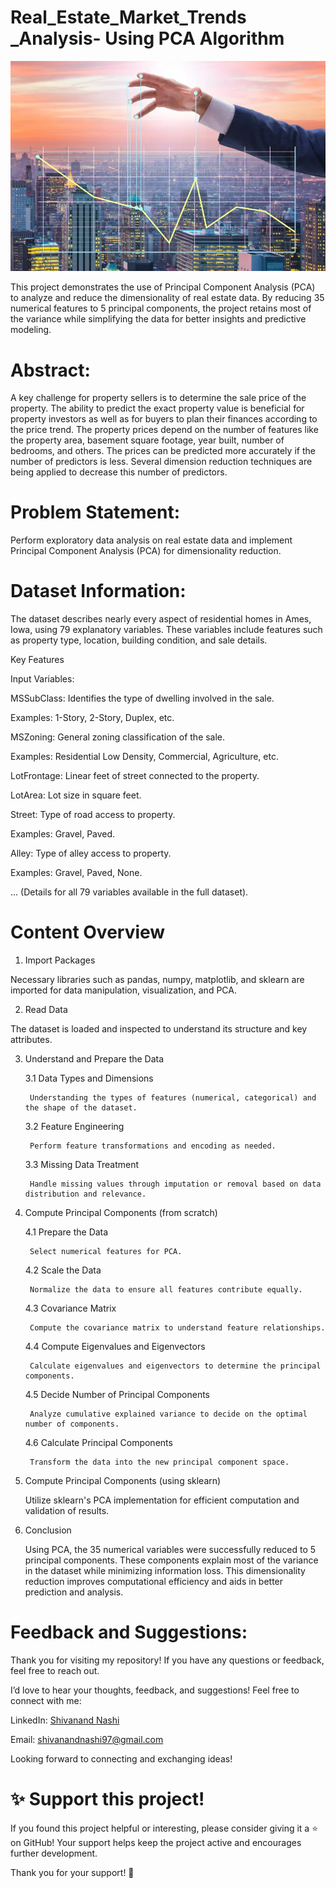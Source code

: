 # Real_Estate_Market_Trends _Analysis- Using PCA Algorithm

<img src="https://github.com/Gtshivanand/Real_Estate_Market_Trends-_Analysis--Using-PCA-Algorithm/blob/main/Images/Real%20Estate%20Market%20Trends%20Analysis.webp"/>

This project demonstrates the use of Principal Component Analysis (PCA) to analyze and reduce the dimensionality of real estate data. By reducing 35 numerical features to 5 principal components, the project retains most of the variance while simplifying the data for better insights and predictive modeling.

# Abstract:
A key challenge for property sellers is to determine the sale price of the property. The ability to predict the exact property value is beneficial for property investors as well as for buyers to plan their finances according to the price trend. The property prices depend on the number of features like the property area, basement square footage, year built, number of bedrooms, and others. The prices can be predicted more accurately if the number of predictors is less. Several dimension reduction techniques are being applied to decrease this number of predictors.

# Problem Statement:
Perform exploratory data analysis on real estate data and implement Principal Component Analysis (PCA) for dimensionality reduction.

# Dataset Information:

The dataset describes nearly every aspect of residential homes in Ames, Iowa, using 79 explanatory variables. These variables include features such as property type, location, building condition, and sale details.

Key Features

Input Variables:

MSSubClass: Identifies the type of dwelling involved in the sale.

Examples: 1-Story, 2-Story, Duplex, etc.

MSZoning: General zoning classification of the sale.

Examples: Residential Low Density, Commercial, Agriculture, etc.

LotFrontage: Linear feet of street connected to the property.

LotArea: Lot size in square feet.

Street: Type of road access to property.

Examples: Gravel, Paved.

Alley: Type of alley access to property.

Examples: Gravel, Paved, None.

... (Details for all 79 variables available in the full dataset).

# Content Overview

1. Import Packages

Necessary libraries such as pandas, numpy, matplotlib, and sklearn are imported for data manipulation, visualization, and PCA.

2. Read Data

The dataset is loaded and inspected to understand its structure and key attributes.

3. Understand and Prepare the Data

	3.1 Data Types and Dimensions
	
		Understanding the types of features (numerical, categorical) and the shape of the dataset.
	
	3.2 Feature Engineering
	
		Perform feature transformations and encoding as needed.
	
	3.3 Missing Data Treatment

		Handle missing values through imputation or removal based on data distribution and relevance.

4. Compute Principal Components (from scratch)

	4.1 Prepare the Data
	
		Select numerical features for PCA.
	
	4.2 Scale the Data
	
		Normalize the data to ensure all features contribute equally.
	
	4.3 Covariance Matrix
	
		Compute the covariance matrix to understand feature relationships.
	
	4.4 Compute Eigenvalues and Eigenvectors
	
		Calculate eigenvalues and eigenvectors to determine the principal components.
	
	4.5 Decide Number of Principal Components
	
		Analyze cumulative explained variance to decide on the optimal number of components.
	
	4.6 Calculate Principal Components
	
		Transform the data into the new principal component space.

5. Compute Principal Components (using sklearn)

	Utilize sklearn's PCA implementation for efficient computation and validation of results.
6. Conclusion

	Using PCA, the 35 numerical variables were successfully reduced to 5 principal components. These components explain most of the variance in the dataset while minimizing information loss. This dimensionality reduction improves computational efficiency and aids in better prediction and analysis.

# Feedback and Suggestions:

Thank you for visiting my repository! If you have any questions or feedback, feel free to reach out.

I’d love to hear your thoughts, feedback, and suggestions! Feel free to connect with me:

 LinkedIn: [Shivanand Nashi](https://www.linkedin.com/in/shivanand-s-nashi-79579821a)
 
 Email: shivanandnashi97@gmail.com


Looking forward to connecting and exchanging ideas!

# ✨ Support this project!
If you found this project helpful or interesting, please consider giving it a ⭐ on GitHub!
Your support helps keep the project active and encourages further development.

Thank you for your support! 💖

